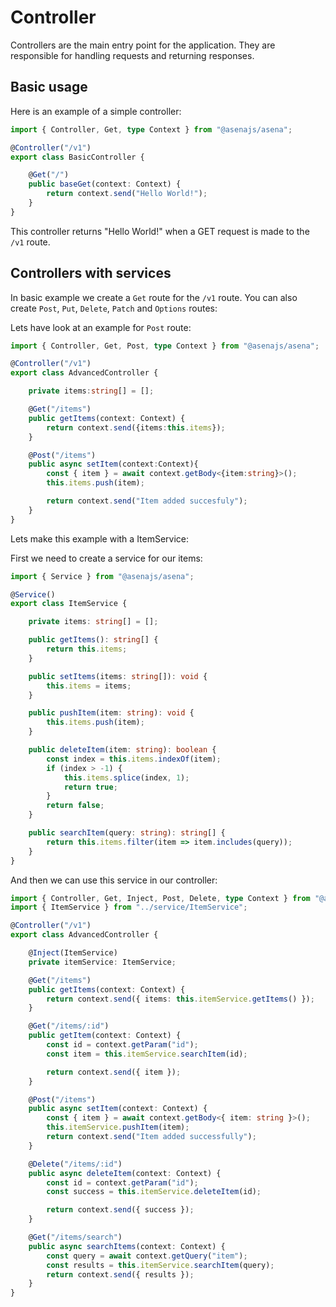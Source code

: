 # Controller
Controllers are the main entry point for the application. They are responsible for handling requests and returning responses.

## Basic usage
Here is an example of a simple controller:

```typescript
import { Controller, Get, type Context } from "@asenajs/asena";

@Controller("/v1")
export class BasicController {

    @Get("/")
    public baseGet(context: Context) {
        return context.send("Hello World!");
    }
}
```
This controller returns "Hello World!" when a GET request is made to the `/v1` route.

## Controllers with services

In basic example we create a `Get` route for the `/v1` route. You can also create `Post`, `Put`, `Delete`, `Patch` and `Options` routes:

Lets have look at an example for `Post` route:

```typescript
import { Controller, Get, Post, type Context } from "@asenajs/asena";

@Controller("/v1")
export class AdvancedController {

    private items:string[] = [];

    @Get("/items")
    public getItems(context: Context) {
        return context.send({items:this.items});
    }

    @Post("/items")
    public async setItem(context:Context){
        const { item } = await context.getBody<{item:string}>();
        this.items.push(item);

        return context.send("Item added succesfuly");
    }
}
```

Lets make this example with a ItemService:

First we need to create a service for our items:

```typescript
import { Service } from "@asenajs/asena";

@Service()
export class ItemService {

    private items: string[] = [];

    public getItems(): string[] {
        return this.items;
    }

    public setItems(items: string[]): void {
        this.items = items;
    }

    public pushItem(item: string): void {
        this.items.push(item);
    }

    public deleteItem(item: string): boolean {
        const index = this.items.indexOf(item);
        if (index > -1) {
            this.items.splice(index, 1);
            return true;
        }
        return false;
    }

    public searchItem(query: string): string[] {
        return this.items.filter(item => item.includes(query));
    }
}
```
And then we can use this service in our controller:

```typescript
import { Controller, Get, Inject, Post, Delete, type Context } from "@asenajs/asena";
import { ItemService } from "../service/ItemService";

@Controller("/v1")
export class AdvancedController {

    @Inject(ItemService)
    private itemService: ItemService;

    @Get("/items")
    public getItems(context: Context) {
        return context.send({ items: this.itemService.getItems() });
    }

    @Get("/items/:id")
    public getItem(context: Context) {
        const id = context.getParam("id");
        const item = this.itemService.searchItem(id);

        return context.send({ item });
    }

    @Post("/items")
    public async setItem(context: Context) {
        const { item } = await context.getBody<{ item: string }>();
        this.itemService.pushItem(item);
        return context.send("Item added successfully");
    }

    @Delete("/items/:id")
    public async deleteItem(context: Context) {
        const id = context.getParam("id");
        const success = this.itemService.deleteItem(id);

        return context.send({ success });
    }

    @Get("/items/search")
    public async searchItems(context: Context) {
        const query = await context.getQuery("item");
        const results = this.itemService.searchItem(query);
        return context.send({ results });
    }
}
```

